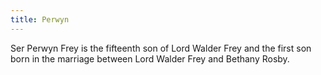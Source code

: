 ```yaml
---
title: Perwyn
---
```


Ser Perwyn Frey is the fifteenth son of Lord Walder Frey and the first son born in the marriage between Lord Walder Frey and Bethany Rosby.


